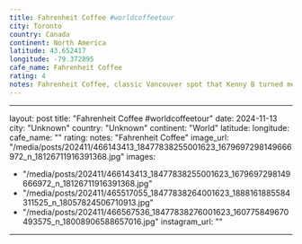 ```yaml
---
title: Fahrenheit Coffee #worldcoffeetour
city: Toronto
country: Canada
continent: North America
latitude: 43.652417
longitude: -79.372895
cafe_name: Fahrenheit Coffee
rating: 4
notes: Fahrenheit Coffee, classic Vancouver spot that Kenny B turned me onto, mostly known for their spro.
---
```

---
layout: post
title: "Fahrenheit Coffee #worldcoffeetour"
date: 2024-11-13
city: "Unknown"
country: "Unknown"
continent: "World"
latitude: 
longitude: 
cafe_name: ""
rating: 
notes: "Fahrenheit Coffee"
image_url: "/media/posts/202411/466143413_18477838255001623_1679697298149666972_n_18126711916391368.jpg"
images:
  - "/media/posts/202411/466143413_18477838255001623_1679697298149666972_n_18126711916391368.jpg"
  - "/media/posts/202411/465517055_18477838264001623_1888161885584311525_n_18057824506710913.jpg"
  - "/media/posts/202411/466567536_18477838276001623_160775849670493575_n_18008906588657016.jpg"
instagram_url: ""
---